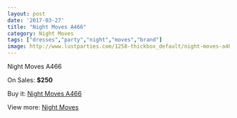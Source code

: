 ```yaml
---
layout: post
date: '2017-03-27'
title: "Night Moves A466"
category: Night Moves
tags: ["dresses","party","night","moves","brand"]
image: http://www.lustparties.com/1258-thickbox_default/night-moves-a466.jpg
---
```

Night Moves A466

On Sales: **$250**
<a href="https://www.lustparties.com/en/night-moves/404-night-moves-a466.html"><amp-img layout="responsive" width="600" height="600" src="//www.lustparties.com/1258-thickbox_default/night-moves-a466.jpg" alt="Night Moves A466 0" /></a>
<a href="https://www.lustparties.com/en/night-moves/404-night-moves-a466.html"><amp-img layout="responsive" width="600" height="600" src="//www.lustparties.com/1259-thickbox_default/night-moves-a466.jpg" alt="Night Moves A466 1" /></a>

Buy it: [Night Moves A466](https://www.lustparties.com/en/night-moves/404-night-moves-a466.html "Night Moves A466")

View more: [Night Moves](https://www.lustparties.com/en/3-night-moves "Night Moves")